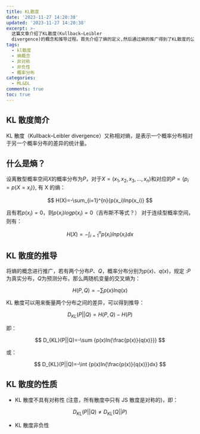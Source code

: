 ```yaml
---
title: KL散度
date: '2023-11-27 14:20:38'
updated: '2023-11-27 14:20:38'
excerpt: >-
  这篇文章介绍了KL散度(Kullback–Leibler
  divergence)的概念和推导过程。首先介绍了熵的定义,然后通过熵的推广得到了KL散度的公式。KL散度可以用于衡量两个概率分布之间的差异,具有非负性质,但不具有对称性。文章最后总结了KL散度的两个重要性质:非负性和不对称性。
tags:
  - kl散度
  - 熵概念
  - 非对称
  - 非负性
  - 概率分布
categories:
  - ML&DL
comments: true
toc: true
---
```

## KL 散度简介

KL 散度（Kullback–Leibler divergence）又称相对熵，是表示一个概率分布相对于另一个概率分布的差异的统计量。

## 什么是熵？

设离散型概率空间$X$的概率分布为$P$，对于$X=(x_1,x_2,x_3,...,x_n)$和对应的$P=\{p_i=p(X=x_i)\}$, 有 X 的熵：

$$
H(X)=-\sum_{i=1}^{n}{p(x_i)lnp(x_i)}
$$

且有若$p (x_i)=0$，则$p (x_i) logp (x_i)=0$（吉布斯不等式？）
对于连续型概率空间，则有：

$$
H(X)=-\int_{i=1}^{n}{p(x_i)lnp(x_i)dx}
$$

## KL 散度的推导

将熵的概念进行推广，若有两个分布$P、Q$，概率分布分别为$p(x)、q(x)$，规定 :$P$为真实分布，$Q$为预测分布，那么两随机变量的交叉熵为：

$$
H(P,Q)=-\sum p(x)ln{q(x)}
$$

KL 散度可以用来衡量两个分布之间的差异，可以得到推导：

$$
D_{KL}(P||Q)=H(P,Q)-H(P)
$$

即：

$$
D_{KL}(P||Q)=-\sum {p(x)ln{\frac{p(x)}{q(x)}}}
$$

或：

$$
D_{KL}(P||Q)=-\int {p(x)ln{\frac{p(x)}{q(x)}}dx}
$$

## KL 散度的性质

* KL 散度不具有对称性 (注意，所有散度中只有 JS 散度是对称的)，即：

$$
D_{KL}(P||Q)\not =D_{KL}(Q||P)
$$

* KL 散度非负性
